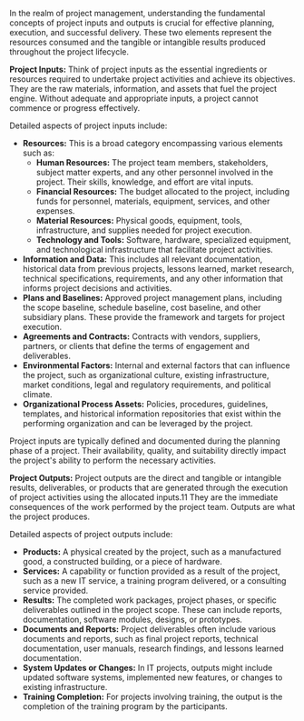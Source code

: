 

In the realm of project management, understanding the fundamental concepts of project inputs and outputs is crucial for effective planning, execution, and successful delivery. These two elements represent the resources consumed and the tangible or intangible results produced throughout the project lifecycle.

**Project Inputs:** Think of project inputs as the essential ingredients or resources required to undertake project activities and achieve its objectives. They are the raw materials, information, and assets that fuel the project engine. Without adequate and appropriate inputs, a project cannot commence or progress effectively.

Detailed aspects of project inputs include:

- **Resources:** This is a broad category encompassing various elements such as:
    - **Human Resources:** The project team members, stakeholders, subject matter experts, and any other personnel involved in the project. Their skills, knowledge, and effort are vital inputs.
    - **Financial Resources:** The budget allocated to the project, including funds for personnel, materials, equipment, services, and other expenses.
    - **Material Resources:** Physical goods, equipment, tools, infrastructure, and supplies needed for project execution.
    - **Technology and Tools:** Software, hardware, specialized equipment, and technological infrastructure that facilitate project activities.
- **Information and Data:** This includes all relevant documentation, historical data from previous projects, lessons learned, market research, technical specifications, requirements, and any other information that informs project decisions and activities.
- **Plans and Baselines:** Approved project management plans, including the scope baseline, schedule baseline, cost baseline, and other subsidiary plans. These provide the framework and targets for project execution.
- **Agreements and Contracts:** Contracts with vendors, suppliers, partners, or clients that define the terms of engagement and deliverables.
- **Environmental Factors:** Internal and external factors that can influence the project, such as organizational culture, existing infrastructure, market conditions, legal and regulatory requirements, and political climate.
- **Organizational Process Assets:** Policies, procedures, guidelines, templates, and historical information repositories that exist within the performing organization and can be leveraged by the project.

Project inputs are typically defined and documented during the planning phase of a project. Their availability, quality, and suitability directly impact the project's ability to perform the necessary activities.

**Project Outputs:** Project outputs are the direct and tangible or intangible results, deliverables, or products that are generated through the execution of project activities using the allocated inputs.11 They are the immediate consequences of the work performed by the project team. Outputs are what the project produces.

Detailed aspects of project outputs include:

- **Products:** A physical created by the project, such as a manufactured good, a constructed building, or a piece of hardware.
- **Services:** A capability or function provided as a result of the project, such as a new IT service, a training program delivered, or a consulting service provided.
- **Results:** The completed work packages, project phases, or specific deliverables outlined in the project scope. These can include reports, documentation, software modules, designs, or prototypes.
- **Documents and Reports:** Project deliverables often include various documents and reports, such as final project reports, technical documentation, user manuals, research findings, and lessons learned documentation.
- **System Updates or Changes:** In IT projects, outputs might include updated software systems, implemented new features, or changes to existing infrastructure.
- **Training Completion:** For projects involving training, the output is the completion of the training program by the participants.

